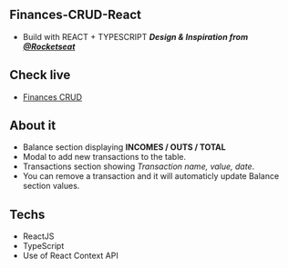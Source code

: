 ## Finances-CRUD-React
- Build with REACT + TYPESCRIPT  ***Design & Inspiration from [@Rocketseat](https://rocketseat.com.br/)***

## Check live
- [Finances CRUD](https://dotdott.github.io/Finances-CRUD-React/)

## About it
- Balance section displaying **INCOMES / OUTS / TOTAL**
- Modal to add new transactions to the table.
- Transactions section showing *Transaction name, value, date*.
- You can remove a transaction and it will automaticly update Balance section values.

## Techs
- ReactJS
- TypeScript
- Use of React Context API
